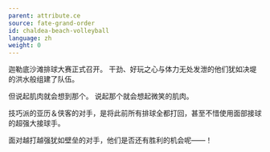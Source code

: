 ```yaml
---
parent: attribute.ce
source: fate-grand-order
id: chaldea-beach-volleyball
language: zh
weight: 0
---
```


迦勒底沙滩排球大赛正式召开。
干劲、好玩之心与体力无处发泄的他们犹如决堤的洪水般组建了队伍。

但说起肌肉就会想到那个。
说起那个就会想起微笑的肌肉。

技巧派的亚历＆侠客的对手，是将此前所有排球全都打回，甚至不惜使用面部接球的超强大接球手。

面对越打越强犹如壁垒的对手，他们是否还有胜利的机会呢——！